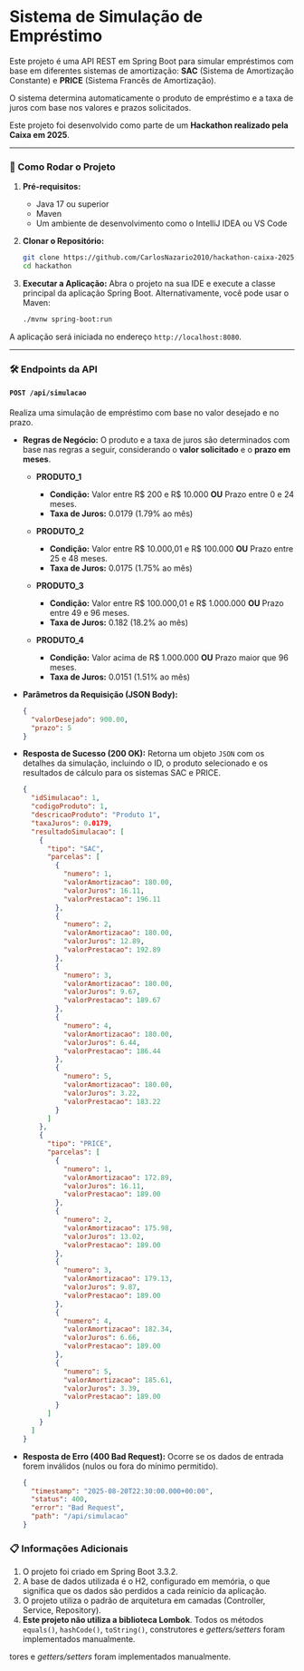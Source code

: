 # Sistema de Simulação de Empréstimo

Este projeto é uma API REST em Spring Boot para simular empréstimos com base em diferentes sistemas de amortização: **SAC** (Sistema de Amortização Constante) e **PRICE** (Sistema Francês de Amortização).

O sistema determina automaticamente o produto de empréstimo e a taxa de juros com base nos valores e prazos solicitados.

Este projeto foi desenvolvido como parte de um **Hackathon realizado pela Caixa em 2025**.

---

### 🚀 Como Rodar o Projeto

1.  **Pré-requisitos:**
    * Java 17 ou superior
    * Maven
    * Um ambiente de desenvolvimento como o IntelliJ IDEA ou VS Code

2.  **Clonar o Repositório:**
    ```bash
    git clone https://github.com/CarlosNazario2010/hackathon-caixa-2025
    cd hackathon
    ```

3.  **Executar a Aplicação:**
    Abra o projeto na sua IDE e execute a classe principal da aplicação Spring Boot. Alternativamente, você pode usar o Maven:
    ```bash
    ./mvnw spring-boot:run
    ```

A aplicação será iniciada no endereço `http://localhost:8080`.

---

### 🛠️ Endpoints da API

#### `POST /api/simulacao`

Realiza uma simulação de empréstimo com base no valor desejado e no prazo.

-   **Regras de Negócio:** O produto e a taxa de juros são determinados com base nas regras a seguir, considerando o **valor solicitado** e o **prazo em meses**.

    * **PRODUTO_1**
        * **Condição:** Valor entre R$ 200 e R$ 10.000 **OU** Prazo entre 0 e 24 meses.
        * **Taxa de Juros:** 0.0179 (1.79% ao mês)

    * **PRODUTO_2**
        * **Condição:** Valor entre R$ 10.000,01 e R$ 100.000 **OU** Prazo entre 25 e 48 meses.
        * **Taxa de Juros:** 0.0175 (1.75% ao mês)

    * **PRODUTO_3**
        * **Condição:** Valor entre R$ 100.000,01 e R$ 1.000.000 **OU** Prazo entre 49 e 96 meses.
        * **Taxa de Juros:** 0.182 (18.2% ao mês)

    * **PRODUTO_4**
        * **Condição:** Valor acima de R$ 1.000.000 **OU** Prazo maior que 96 meses.
        * **Taxa de Juros:** 0.0151 (1.51% ao mês)

-   **Parâmetros da Requisição (JSON Body):**
    ```json
    {
      "valorDesejado": 900.00,
      "prazo": 5
    }
    ```

-   **Resposta de Sucesso (200 OK):**
    Retorna um objeto `JSON` com os detalhes da simulação, incluindo o ID, o produto selecionado e os resultados de cálculo para os sistemas SAC e PRICE.

    ```json
    {
      "idSimulacao": 1,
      "codigoProduto": 1,
      "descricaoProduto": "Produto 1",
      "taxaJuros": 0.0179,
      "resultadoSimulacao": [
        {
          "tipo": "SAC",
          "parcelas": [
            {
              "numero": 1,
              "valorAmortizacao": 180.00,
              "valorJuros": 16.11,
              "valorPrestacao": 196.11
            },
            {
              "numero": 2,
              "valorAmortizacao": 180.00,
              "valorJuros": 12.89,
              "valorPrestacao": 192.89
            },
            {
              "numero": 3,
              "valorAmortizacao": 180.00,
              "valorJuros": 9.67,
              "valorPrestacao": 189.67
            },
            {
              "numero": 4,
              "valorAmortizacao": 180.00,
              "valorJuros": 6.44,
              "valorPrestacao": 186.44
            },
            {
              "numero": 5,
              "valorAmortizacao": 180.00,
              "valorJuros": 3.22,
              "valorPrestacao": 183.22
            }
          ]
        },
        {
          "tipo": "PRICE",
          "parcelas": [
            {
              "numero": 1,
              "valorAmortizacao": 172.89,
              "valorJuros": 16.11,
              "valorPrestacao": 189.00
            },
            {
              "numero": 2,
              "valorAmortizacao": 175.98,
              "valorJuros": 13.02,
              "valorPrestacao": 189.00
            },
            {
              "numero": 3,
              "valorAmortizacao": 179.13,
              "valorJuros": 9.87,
              "valorPrestacao": 189.00
            },
            {
              "numero": 4,
              "valorAmortizacao": 182.34,
              "valorJuros": 6.66,
              "valorPrestacao": 189.00
            },
            {
              "numero": 5,
              "valorAmortizacao": 185.61,
              "valorJuros": 3.39,
              "valorPrestacao": 189.00
            }
          ]
        }
      ]
    }
    ```

-   **Resposta de Erro (400 Bad Request):**
    Ocorre se os dados de entrada forem inválidos (nulos ou fora do mínimo permitido).

    ```json
    {
      "timestamp": "2025-08-20T22:30:00.000+00:00",
      "status": 400,
      "error": "Bad Request",
      "path": "/api/simulacao"
    }
    ```

### 📋 Informações Adicionais

1.  O projeto foi criado em Spring Boot 3.3.2.
2.  A base de dados utilizada é o H2, configurado em memória, o que significa que os dados são perdidos a cada reinício da aplicação.
3.  O projeto utiliza o padrão de arquitetura em camadas (Controller, Service, Repository).
4.  **Este projeto não utiliza a biblioteca Lombok**. Todos os métodos `equals()`, `hashCode()`, `toString()`, construtores e *getters/setters* foram implementados manualmente.

tores e *getters/setters* foram implementados manualmente.

